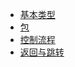 * [基本类型](Basic-Types.md)
* [包](Packages.md)
* [控制流程](Control-Flow.md)
* [返回与跳转](Returns-and-Jumps.md)
